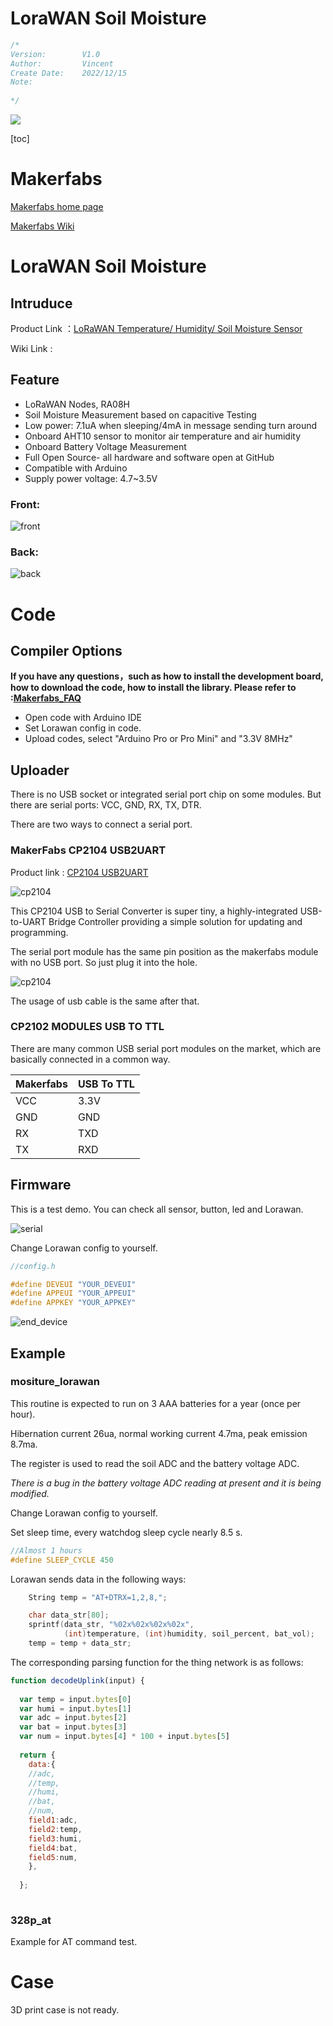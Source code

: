 # LoraWAN Soil Moisture



```c++
/*
Version:		V1.0
Author:			Vincent
Create Date:	2022/12/15
Note:
	
*/
```
![](md_pic/main.jpg)


[toc]

# Makerfabs

[Makerfabs home page](https://www.makerfabs.com/)

[Makerfabs Wiki](http://wiki.makerfabs.com/)



# LoraWAN Soil Moisture
## Intruduce

Product Link ：[LoRaWAN Temperature/ Humidity/ Soil Moisture Sensor](https://www.makerfabs.com/lorawa-temperatur-humidity-soil-moisture-sensor.html) 

Wiki Link : []() 




## Feature

- LoRaWAN Nodes, RA08H
- Soil Moisture Measurement based on capacitive Testing
- Low power: 7.1uA when sleeping/4mA in message sending turn around
- Onboard AHT10 sensor to monitor air temperature and air humidity
- Onboard Battery Voltage Measurement
- Full Open Source- all hardware and software open at GitHub
- Compatible with Arduino
- Supply power voltage: 4.7~3.5V




### Front:

![front](md_pic/front.jpg)

### Back:
![back](md_pic/back.jpg)


# Code

## Compiler Options

**If you have any questions，such as how to install the development board, how to download the code, how to install the library. Please refer to :[Makerfabs_FAQ](https://github.com/Makerfabs/Makerfabs_FAQ)**

- Open code with Arduino IDE
- Set Lorawan config in code.
- Upload codes, select "Arduino Pro or Pro Mini" and "3.3V 8MHz"

## Uploader

There is no USB socket or integrated serial port chip on some modules. But there are serial ports: VCC, GND, RX, TX, DTR. 

There are two ways to connect a serial port.



### MakerFabs CP2104 USB2UART

Product link : [CP2104 USB2UART](https://www.makerfabs.com/cp2104-usb-to-serial-converter.html)

![cp2104](md_pic/cp2104.png)

This CP2104 USB to Serial Converter is super tiny, a highly-integrated USB-to-UART Bridge Controller providing a simple solution for updating and programming.

The serial port module has the same pin position as the makerfabs module with no USB port. So just plug it into the hole.

![cp2104](md_pic/cp2104-2.png)

The usage of usb cable is the same after that.

### CP2102 MODULES USB TO TTL

There are many common USB serial port modules on the market, which are basically connected in a common way.

| Makerfabs | USB To TTL |
| --------- | ---------- |
| VCC       | 3.3V       |
| GND       | GND        |
| RX        | TXD        |
| TX        | RXD        |



## Firmware

This is a test demo. You can check all sensor, button, led and Lorawan.

![serial](md_pic/serial.jpg)

Change Lorawan config to yourself.

```c++
//config.h

#define DEVEUI "YOUR_DEVEUI"
#define APPEUI "YOUR_APPEUI"
#define APPKEY "YOUR_APPKEY"


```

![end_device](md_pic/end_device.jpg)

## Example

### mositure_lorawan

This routine is expected to run on 3 AAA batteries for a year (once per hour).

Hibernation current 26ua, normal working current 4.7ma, peak emission 8.7ma.

The register is used to read the soil ADC and the battery voltage ADC. 

*There is a bug in the battery voltage ADC reading at present and it is being modified.*

 



Change Lorawan config to yourself.

Set sleep time, every watchdog sleep cycle nearly 8.5 s.

```c++
//Almost 1 hours
#define SLEEP_CYCLE 450
```



Lorawan sends data in the following ways:

```c++
    String temp = "AT+DTRX=1,2,8,";

    char data_str[80];
    sprintf(data_str, "%02x%02x%02x%02x", 
            (int)temperature, (int)humidity, soil_percent, bat_vol);
    temp = temp + data_str;
```



The corresponding parsing function for the thing network is as follows:

```javascript
function decodeUplink(input) {
  
  var temp = input.bytes[0]
  var humi = input.bytes[1]
  var adc = input.bytes[2]
  var bat = input.bytes[3]
  var num = input.bytes[4] * 100 + input.bytes[5] 
  
  return {
    data:{
    //adc,
    //temp,
    //humi,
    //bat,
    //num,
    field1:adc,
    field2:temp,
    field3:humi,
    field4:bat,
    field5:num,
    },
    
  };
  
```





### 328p_at

Example for AT command test.



# Case

3D print case is not ready.

